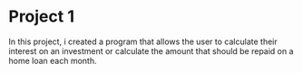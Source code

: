 # Project 1
In this project, i created a program that allows the user to calculate their interest on an investment or 
calculate the amount that should be repaid on a home loan each month.
